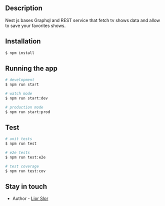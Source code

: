 ## Description

Nest js bases Graphql and REST service that fetch tv shows data and allow to save your favorites shows.

## Installation

```bash
$ npm install
```

## Running the app

```bash
# development
$ npm run start

# watch mode
$ npm run start:dev

# production mode
$ npm run start:prod
```

## Test

```bash
# unit tests
$ npm run test

# e2e tests
$ npm run test:e2e

# test coverage
$ npm run test:cov
```

## Stay in touch

- Author - [Lior Slor](https://www.linkedin.com/in/lior-slor-8540a3142)

